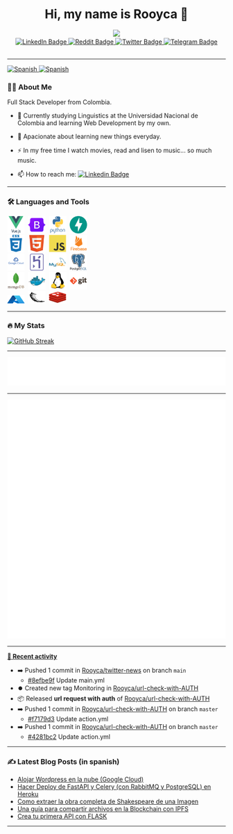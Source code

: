 <p align="center">
    <h1 align="center">Hi, my name is Rooyca 👋</h1>
</p>

<div id="header" align="center">
  <img src="https://media.giphy.com/media/hqU2KkjW5bE2v2Z7Q2/giphy.gif" width="100"/>
  <div id="badges">
    <a href="https://www.linkedin.com/in/ronald-cantillo-calderon-698bba1b9/" target="_blank">
      <img src="https://img.shields.io/badge/LinkedIn-blue?style=for-the-badge&logo=linkedin&logoColor=white" alt="LinkedIn Badge"/>
    </a>
    <a href="https://www.reddit.com/user/r0yca" target="_blank">
      <img src="https://img.shields.io/badge/Reddit-blue?style=for-the-badge&logo=reddit&logoColor=white" alt="Reddit Badge"/>
    </a>
    <a href="https://twitter.com/rooycaa" target="_blank">
      <img src="https://img.shields.io/badge/Twitter-blue?style=for-the-badge&logo=twitter&logoColor=white" alt="Twitter Badge"/>
    </a>
    <a href="https://t.me/seiseiseis" target="_blank">
      <img src="https://img.shields.io/badge/Telegram-blue?style=for-the-badge&logo=telegram&logoColor=white" alt="Telegram Badge"/>
    </a>
  </div>
  <img src="https://komarev.com/ghpvc/?username=Rooyca&style=flat-square&color=blue" alt=""/>
</div>

---
<a href="./ES_README.md">
  <img src="https://img.shields.io/badge/Spanish-blue" alt="Spanish">
</a>
<a href="./README.md">
  <img src="https://img.shields.io/badge/English-blue" alt="Spanish">
</a>
  
### :woman_technologist: About Me 
Full Stack Developer from Colombia.
- :telescope: Currently studying Linguistics at the Universidad Nacional de Colombia and learning Web Development by my own.

- :seedling: Apacionate about learning new things everyday.

- :zap: In my free time I watch movies, read and lisen to music... so much music.

- :mailbox: How to reach me: [![Linkedin Badge](https://img.shields.io/badge/-rooyca-blue?style=flat&logo=Linkedin&logoColor=white)](https://www.linkedin.com/in/ronald-cantillo-calderon-698bba1b9/)

---

### :hammer_and_wrench: Languages and Tools 
<div>
  <div>
    <img src="https://github.com/devicons/devicon/blob/master/icons/vuejs/vuejs-original-wordmark.svg" title="Vue" alt="Vue" width="40" height="40"/>&nbsp;
    <img src="https://github.com/devicons/devicon/blob/master/icons/bootstrap/bootstrap-original.svg" title="Bootstrap" alt="Bootstrap" width="40" height="40"/>&nbsp;
    <img src="https://github.com/devicons/devicon/blob/master/icons/python/python-original-wordmark.svg" title="Python" alt="Python" width="40" height="40"/>&nbsp;
    <img src="https://github.com/devicons/devicon/blob/master/icons/fastapi/fastapi-original.svg" title="FastApi" alt="FastApi" width="40" height="40"/>&nbsp;
  </div>
  <div>
    <img src="https://github.com/devicons/devicon/blob/master/icons/css3/css3-plain-wordmark.svg"  title="CSS3" alt="CSS" width="40" height="40"/>&nbsp;
    <img src="https://github.com/devicons/devicon/blob/master/icons/html5/html5-original.svg" title="HTML5" alt="HTML" width="40" height="40"/>&nbsp;
    <img src="https://github.com/devicons/devicon/blob/master/icons/javascript/javascript-original.svg" title="JavaScript" alt="JavaScript" width="40" height="40"/>&nbsp;
    <img src="https://github.com/devicons/devicon/blob/master/icons/firebase/firebase-plain-wordmark.svg" title="Firebase" alt="Firebase" width="40" height="40"/>&nbsp;
    </div>
  <div>
    <img src="https://github.com/devicons/devicon/blob/master/icons/googlecloud/googlecloud-plain-wordmark.svg" title="Google Cloud" alt="Google Cloud" width="40" height="40"/>&nbsp;
    <img src="https://github.com/devicons/devicon/blob/master/icons/heroku/heroku-original.svg" title="Heroku"  alt="Heroku" width="40" height="40"/>&nbsp;
    <img src="https://github.com/devicons/devicon/blob/master/icons/mysql/mysql-original-wordmark.svg" title="MySQL"  alt="MySQL" width="40" height="40"/>&nbsp;
    <img src="https://github.com/devicons/devicon/blob/master/icons/postgresql/postgresql-original-wordmark.svg" title="Postgresql"  alt="Postgresql" width="40" height="40"/>&nbsp;
  </div>
  <div>
    <img src="https://github.com/devicons/devicon/blob/master/icons/mongodb/mongodb-original-wordmark.svg" title="Mongodb" alt="Mongodb" width="40" height="40"/>&nbsp;
    <img src="https://github.com/devicons/devicon/blob/master/icons/docker/docker-original.svg" title="Docker"  alt="Docker" width="40" height="40"/>&nbsp;
    <img src="https://github.com/devicons/devicon/blob/master/icons/linux/linux-original.svg" title="Linux"  alt="Linux" width="40" height="40"/>&nbsp;
    <img src="https://github.com/devicons/devicon/blob/master/icons/git/git-original-wordmark.svg" title="Git" **alt="Git" width="40" height="40"/>
  </div>
  <div>
    <img src="https://github.com/devicons/devicon/blob/master/icons/azure/azure-original.svg" title="Azure"  alt="Azure" width="40" height="20"/>&nbsp;
    <img src="https://github.com/devicons/devicon/blob/master/icons/flask/flask-original.svg" title="Flask"  alt="Flas" width="40" height="30"/>&nbsp;
    <img src="https://github.com/devicons/devicon/blob/master/icons/redis/redis-original.svg" title="Redis"  alt="Redis" width="40" height="30"/>&nbsp;
</div>

---

### :fire: My Stats 
[![GitHub Streak](https://github-readme-streak-stats.herokuapp.com?user=rooyca&theme=onedark&date_format=j%20M%5B%20Y%5D)](https://git.io/streak-stats)



___

<img src="https://github.com/Rooyca/Rooyca/blob/main/.cache/languages.svg">

___

<img src="https://github.com/Rooyca/Rooyca/blob/main/.cache/achievements.svg">

___

**[📰 Recent activity](https://github.com/Rooyca)**
* ➡️ Pushed 1 commit in [Rooyca/twitter-news](https://github.com/Rooyca/twitter-news) on branch `main`
  * [#8efbe9f](https://github.com/Rooyca/twitter-news/commit/8efbe9f) Update main.yml
* ⏺️ Created new tag Monitoring in [Rooyca/url-check-with-AUTH](https://github.com/Rooyca/url-check-with-AUTH)
* 📦 Released **url request with auth** of [Rooyca/url-check-with-AUTH](https://github.com/Rooyca/url-check-with-AUTH)
* ➡️ Pushed 1 commit in [Rooyca/url-check-with-AUTH](https://github.com/Rooyca/url-check-with-AUTH) on branch `master`
  * [#f7179d3](https://github.com/Rooyca/url-check-with-AUTH/commit/f7179d3) Update action.yml
* ➡️ Pushed 1 commit in [Rooyca/url-check-with-AUTH](https://github.com/Rooyca/url-check-with-AUTH) on branch `master`
  * [#4281bc2](https://github.com/Rooyca/url-check-with-AUTH/commit/4281bc2) Update action.yml

 
___

    
### :writing_hand: Latest Blog Posts (in spanish)
<!-- BLOG-POST-LIST:START -->
- [Alojar Wordpress en la nube &lpar;Google Cloud&rpar;](https://dev.to/rooyca/alojar-wordpress-en-la-nube-google-cloud-29gi)
- [Hacer Deploy de FastAPI y Celery &lpar;con RabbitMQ y PostgreSQL&rpar; en Heroku](https://dev.to/rooyca/hacer-deploy-de-fastapi-y-celery-con-rabbitmq-y-postgresql-en-heroku-1d9k)
- [Como extraer la obra completa de Shakespeare de una Imagen](https://dev.to/rooyca/como-extraer-la-obra-completa-de-shakespeare-de-una-imagen-4gn5)
- [Una guía para compartir archivos en la Blockchain con IPFS](https://dev.to/rooyca/una-guia-para-compartir-archivos-en-la-blockchain-con-ipfs-2j28)
- [Crea tu primera API con FLASK](https://dev.to/rooyca/crea-tu-primera-api-con-flask-1ej4)
<!-- BLOG-POST-LIST:END -->

---
